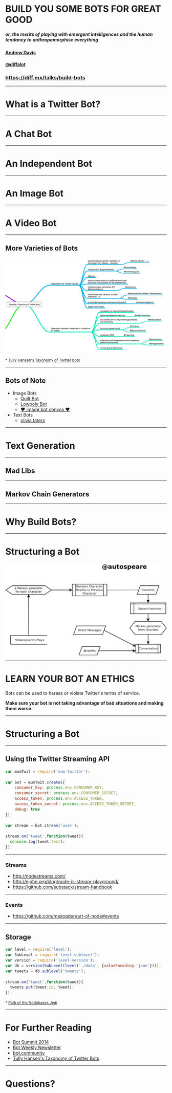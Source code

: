 # BUILD YOU SOME BOTS FOR GREAT GOOD

##### or, the merits of playing with emergent intelligences and the human tendancy to anthropomorphise everything

#### [Andrew Davis](https://diff.mx)
#### [@diffalot](https://twitter.com/diffalot)

### https://diff.mx/talks/build-bots

---

# What is a Twitter Bot?

----

# A Chat Bot

----

# An Independent Bot

----

# An Image Bot

----

# A Video Bot

----

## More Varieties of Bots

![taxonomy of twitter bots](images/bot-taxonomy-tree.png)

<small> * [Tully Hansen's Taxonomy of Twitter bots](https://gist.github.com/tullyhansen/7621632)</small>

----

## Bots of Note

* Image Bots
    * [Quilt Bot](https://twitter.com/a_quilt_bot)
    * [Lowpoly Bot](https://twitter.com/Lowpolybot)
    * [❤ image bot convos ❤](https://twitter.com/imgconvos)
* Text Bots
    * [olivia taters](https://twitter.com/oliviataters)

---

# Text Generation

----

## Mad Libs

----

## Markov Chain Generators

---

# Why Build Bots?

---

# Structuring a Bot

![@autospeare](images/autospeare.svg)

----

# LEARN YOUR BOT AN ETHICS

Bots can be used to harass or violate Twitter's terms of service.

**Make sure your bot **is not** taking advantage of bad situations and making them worse.**

----

# Structuring a Bot

----

## Using the Twitter Streaming API

```javascript
var mumTwit = require('mum-twitter');

var bot = mumTwit.create({
    consumer_key: process.env.CONSUMER_KEY,
    consumer_secret: process.env.CONSUMER_SECRET,
    access_token: process.env.ACCESS_TOKEN,
    access_token_secret: process.env.ACCESS_TOKEN_SECRET,
    debug: true
});

var stream = bot.stream('user');

stream.on('tweet',function(tweet){
  console.log(tweet.text);
});
```

----

### Streams

* http://nodestreams.com/
* http://ejohn.org/blog/node-js-stream-playground/
* https://github.com/substack/stream-handbook

----

### Events

* https://github.com/maxogden/art-of-node#events

----

## Storage

```javascript
var level = require('level');
var SubLevel = require('level-sublevel');
var version = require('level-version');
var db = version(SubLevel(level('./data', {valueEncoding:'json'})));
var tweets = db.sublevel('tweets');

stream.on('tweet',function(tweet){
  tweets.put(tweet.id, tweet);
});


```

<small> * [Path of the Nodebases Jedi](http://brycebaril.github.io/nodebase_jedi/#/5/3)</small>

---

# For Further Reading

* [Bot Summit 2014](http://tinysubversions.com/botsummit/2014/)
* [Bot Weekly Newsletter](http://tinyletter.com/bot-weekly/)
* [bot.community](https://bot.community/)
* [Tully Hansen's Taxonomy of Twitter Bots](https://gist.github.com/tullyhansen/7621632)

---

# Questions?

